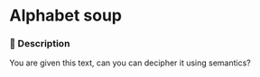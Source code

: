 # Alphabet soup

### 📄 Description
You are given this text, can you can decipher it using semantics?
